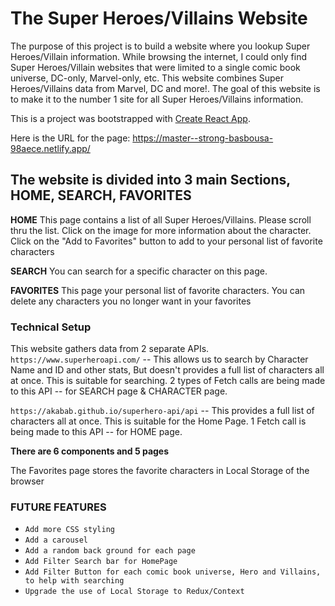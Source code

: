 # The Super Heroes/Villains Website

The purpose of this project is to build a website where you lookup Super Heroes/Villain information. 
While browsing the internet, I could only find Super Heroes/Villain websites that were limited to a single comic book universe, DC-only, Marvel-only, etc. 
This website combines Super Heroes/Villains data from Marvel, DC and more!. The goal of this website is to make it to the number 1 site for all  Super Heroes/Villains information. 


This is a project was bootstrapped with [Create React App](https://github.com/facebook/create-react-app).

Here is the URL for the page: https://master--strong-basbousa-98aece.netlify.app/

## The website is divided into 3 main Sections, HOME, SEARCH, FAVORITES

**HOME**
This page contains a list of all Super Heroes/Villains. Please scroll thru the list. 
Click on the image for more information about the character.
Click on the "Add to Favorites" button to add to your personal list of favorite characters

**SEARCH**
You can search for a specific character on this page.

**FAVORITES**
This page your personal list of favorite characters.
You can delete any characters you no longer want in your favorites

### Technical Setup
This website gathers data from 2 separate APIs. 
`https://www.superheroapi.com/` -- This allows us to search by Character Name and ID and other stats, But doesn't provides a full list of characters all at once. This is suitable for searching. 2 types of Fetch calls are being made to this API -- for SEARCH page & CHARACTER page.

`https://akabab.github.io/superhero-api/api` -- This provides a full list of characters all at once. This is suitable for the Home Page. 1 Fetch call is being made to this API -- for HOME page.

**There are 6 components and 5 pages**

The Favorites page stores the favorite characters in Local Storage of the browser

### FUTURE FEATURES 
- `Add more CSS styling`
- `Add a carousel`
- `Add a random back ground for each page`
- `Add Filter Search bar for HomePage`
- `Add Filter Button for each comic book universe, Hero and Villains, to help with searching`
- `Upgrade the use of Local Storage to Redux/Context`
